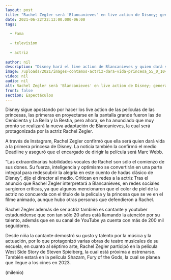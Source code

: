 ```yaml
---
layout: post
title: "Rachel Zegler será 'Blancanieves' en live action de Disney; genera críticas"
date: 2021-06-22T22:13:00.000-06:00
tags:
  
  - Fama
  
  - television
  
  - actriz
  
author: nil
description: "Disney hará el live action de Blancanieves y quien dará vida a la princesa es Rachel Zegler, sin embargo, esta noticia desató polémica en redes."
image: /uploads/2021/images-contamos-actriz-dara-vida-princesa_55_0_1045_650.jpg
video: nil
audio: nil
alt: Rachel Zegler será 'Blancanieves' en live action de Disney; genera críticas
front: false
section: Espectáculos
---
```


Disney sigue apostando por hacer los live action de las películas de las princesas, las primeras en proyectarse en la pantalla grande fueron las de Cenicienta y La Bella y la Bestia, pero ahora, se ha anunciado que muy pronto se realizará la nueva adaptación de Blancanieves, la cual será protagonizada por la actriz Rachel Zegler. 

A través de Instagram, Rachel Zegler confirmó que ella será quien dará vida a la primera princesa de Disney. La noticia también la confirmó el medio Deadline y aseguró que el encargado de dirigir la película será Marc Webb. 

“Las extraordinarias habilidades vocales de Rachel son sólo el comienzo de sus dones. Su fuerza, inteligencia y optimismo se convertirán en una parte integral para redescubrir la alegría en este cuento de hadas clásico de Disney”, dijo el director al medio. Critican en redes a la actriz  Tras el anuncio que Rachel Zegler interpretará a Blancanieves, en redes sociales surgieron críticas, ya que algunos mencionaron que el color de piel de la actriz no concuerda con el título de la película y la princesa que se ve en el filme animado, aunque hubo otras personas que defendieron a Rachel.

Rachel Zegler además de ser actriz también es cantante y youtuber estadunidense que con tan sólo 20 años está llamando la atención por su talento, además que en su canal de YouTube ya cuenta con más de 200 mil seguidores.

Desde niña la cantante demostró su gusto y talento por la música y la actuación, por lo que protagonizó varias obras de teatro musicales de su escuela, en cuanto al séptimo arte, Rachel Zegler participó en la película West Side Story de Steven Spielberg, la cual está próxima a estrenarse. También estará en la película Shazam, Fury of the Gods, la cual se planea que llegue a los cines en 2023. 

(milenio)